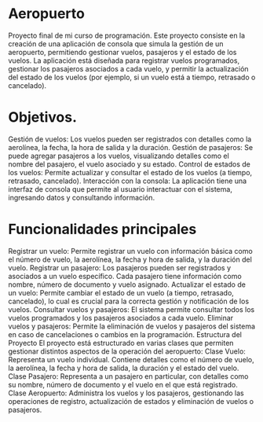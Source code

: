 # Aeropuerto
Proyecto final de mi curso de programación.
Este proyecto consiste en la creación de una aplicación de consola que simula la gestión de un aeropuerto, permitiendo gestionar vuelos, pasajeros y el estado de los vuelos. La aplicación está diseñada para registrar vuelos programados, gestionar los pasajeros asociados a cada vuelo, y permitir la actualización del estado de los vuelos (por ejemplo, si un vuelo está a tiempo, retrasado o cancelado).

# Objetivos.
Gestión de vuelos: Los vuelos pueden ser registrados con detalles como la aerolínea, la fecha, la hora de salida y la duración.
Gestión de pasajeros: Se puede agregar pasajeros a los vuelos, visualizando detalles como el nombre del pasajero, el vuelo asociado y su estado.
Control de estados de los vuelos: Permite actualizar y consultar el estado de los vuelos (a tiempo, retrasado, cancelado).
Interacción con la consola: La aplicación tiene una interfaz de consola que permite al usuario interactuar con el sistema, ingresando datos y consultando información.

# Funcionalidades principales
Registrar un vuelo: Permite registrar un vuelo con información básica como el número de vuelo, la aerolínea, la fecha y hora de salida, y la duración del vuelo.
Registrar un pasajero: Los pasajeros pueden ser registrados y asociados a un vuelo específico. Cada pasajero tiene información como nombre, número de documento y vuelo asignado.
Actualizar el estado de un vuelo: Permite cambiar el estado de un vuelo (a tiempo, retrasado, cancelado), lo cual es crucial para la correcta gestión y notificación de los vuelos.
Consultar vuelos y pasajeros: El sistema permite consultar todos los vuelos programados y los pasajeros asociados a cada vuelo.
Eliminar vuelos y pasajeros: Permite la eliminación de vuelos y pasajeros del sistema en caso de cancelaciones o cambios en la programación.
Estructura del Proyecto
El proyecto está estructurado en varias clases que permiten gestionar distintos aspectos de la operación del aeropuerto:
Clase Vuelo: Representa un vuelo individual. Contiene detalles como el número de vuelo, la aerolínea, la fecha y hora de salida, la duración y el estado del vuelo.
Clase Pasajero: Representa a un pasajero en particular, con detalles como su nombre, número de documento y el vuelo en el que está registrado.
Clase Aeropuerto: Administra los vuelos y los pasajeros, gestionando las operaciones de registro, actualización de estados y eliminación de vuelos o pasajeros.
